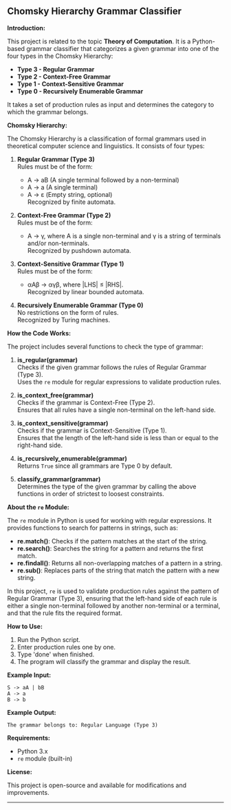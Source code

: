 

**Chomsky Hierarchy Grammar Classifier**
---

**Introduction:**

This project is related to the topic **Theory of Computation**. It is a Python-based grammar classifier that categorizes a given grammar into one of the four types in the Chomsky Hierarchy:

- **Type 3 - Regular Grammar**
- **Type 2 - Context-Free Grammar**
- **Type 1 - Context-Sensitive Grammar**
- **Type 0 - Recursively Enumerable Grammar**

It takes a set of production rules as input and determines the category to which the grammar belongs.

**Chomsky Hierarchy:**

The Chomsky Hierarchy is a classification of formal grammars used in theoretical computer science and linguistics. It consists of four types:

1. **Regular Grammar (Type 3)**  
   Rules must be of the form:  
   - A → aB (A single terminal followed by a non-terminal)  
   - A → a (A single terminal)  
   - A → ε (Empty string, optional)  
   Recognized by finite automata.

2. **Context-Free Grammar (Type 2)**  
   Rules must be of the form:  
   - A → γ, where A is a single non-terminal and γ is a string of terminals and/or non-terminals.  
   Recognized by pushdown automata.

3. **Context-Sensitive Grammar (Type 1)**  
   Rules must be of the form:  
   - αAβ → αγβ, where |LHS| ≤ |RHS|.  
   Recognized by linear bounded automata.

4. **Recursively Enumerable Grammar (Type 0)**  
   No restrictions on the form of rules.  
   Recognized by Turing machines.

**How the Code Works:**

The project includes several functions to check the type of grammar:

1. **is_regular(grammar)**  
   Checks if the given grammar follows the rules of Regular Grammar (Type 3).  
   Uses the `re` module for regular expressions to validate production rules.

2. **is_context_free(grammar)**  
   Checks if the grammar is Context-Free (Type 2).  
   Ensures that all rules have a single non-terminal on the left-hand side.

3. **is_context_sensitive(grammar)**  
   Checks if the grammar is Context-Sensitive (Type 1).  
   Ensures that the length of the left-hand side is less than or equal to the right-hand side.

4. **is_recursively_enumerable(grammar)**  
   Returns `True` since all grammars are Type 0 by default.

5. **classify_grammar(grammar)**  
   Determines the type of the given grammar by calling the above functions in order of strictest to loosest constraints.

**About the `re` Module:**

The `re` module in Python is used for working with regular expressions. It provides functions to search for patterns in strings, such as:

- **re.match()**: Checks if the pattern matches at the start of the string.
- **re.search()**: Searches the string for a pattern and returns the first match.
- **re.findall()**: Returns all non-overlapping matches of a pattern in a string.
- **re.sub()**: Replaces parts of the string that match the pattern with a new string.

In this project, `re` is used to validate production rules against the pattern of Regular Grammar (Type 3), ensuring that the left-hand side of each rule is either a single non-terminal followed by another non-terminal or a terminal, and that the rule fits the required format.

**How to Use:**

1. Run the Python script.
2. Enter production rules one by one.
3. Type 'done' when finished.
4. The program will classify the grammar and display the result.

**Example Input:**

```
S -> aA | bB
A -> a
B -> b
```

**Example Output:**

```
The grammar belongs to: Regular Language (Type 3)
```

**Requirements:**

- Python 3.x
- `re` module (built-in)

**License:**

This project is open-source and available for modifications and improvements.

---


